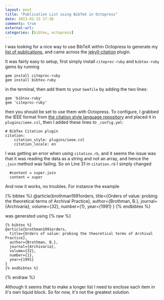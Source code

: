 ```yaml
---
layout: post
title: "Publication List using BibTeX in Octopress"
date: 2013-01-15 17:36
comments: true
external-url: 
categories: [bibtex, octopress]
---
```


I was looking for a nice way to use BibTeX within Octopress to generate my [list of publications][publications], and came across the [jekyll-citation][jekyllcitation] plugin. 

<!-- more -->

It was fairly easy to setup, first simply install `citeproc-ruby` and `bibtex-ruby` gems by running

    gem install citeproc-ruby
    gem install bibtex-ruby

in the terminal, then add them to your `Gemfile` by adding the two lines:

    gem 'bibtex-ruby'
    gem 'citeproc-ruby'

then you should be set to use them with Octopress. To configure, I grabbed the IEEE format from [the citation style language repository][citationstylelanguage] and placed it in `plugins/ieee.csl`, then I added these lines to `_config.yml`:

    # BibTex Citation plugin
    citation:
        citation_style: plugins/ieee.csl
        citation_locale: en

I was getting an error when using `citation.rb`, and it seems the issue was that it was reading the data as a string and not an array, and hence the `.join` method was failing. So on Line 31 in `citation.rb` I simply changed

      #content = super.join
      content = super

And now it works, no troubles. For instance the example

{% bibtex %}
@article{brothman1991orders,
  title={Orders of value: probing the theoretical terms of Archival Practice},
  author={Brothman, B.},
  journal={Archivaria},
  volume={32},
  number={1},
  year={1991}
}
{% endbibtex %}

was generated using
{% raw %}

    {% bibtex %}
    @article{brothman1991orders,
      title={Orders of value: probing the theoretical terms of Archival Practice},
      author={Brothman, B.},
      journal={Archivaria},
      volume={32},
      number={1},
      year={1991}
    }
    {% endbibtex %}

{% endraw %}

Although it seems that to make a longer list I need to enclose each item in it's own liquid block. So for now, it's not the greatest solution.

[jekyllcitation]: https://github.com/archome/jekyll-citation "jekyll-citation"
[publications]: /publications "Publications"
[citationstylelanguage]: https://github.com/citation-style-language/styles "Citation Style Language"



